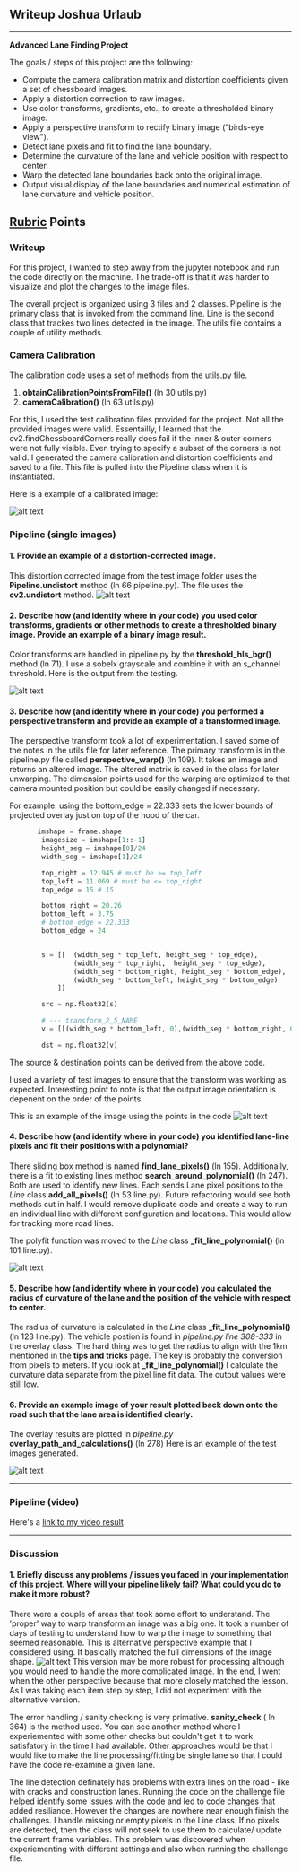 ## Writeup Joshua Urlaub

---

**Advanced Lane Finding Project**

The goals / steps of this project are the following:

* Compute the camera calibration matrix and distortion coefficients given a set of chessboard images.
* Apply a distortion correction to raw images.
* Use color transforms, gradients, etc., to create a thresholded binary image.
* Apply a perspective transform to rectify binary image ("birds-eye view").
* Detect lane pixels and fit to find the lane boundary.
* Determine the curvature of the lane and vehicle position with respect to center.
* Warp the detected lane boundaries back onto the original image.
* Output visual display of the lane boundaries and numerical estimation of lane curvature and vehicle position.

[//]: # (Image References)

[image1]: ./all_writeup/image_calibrate/undistortedcalibration1.jpg "Undistorted Cal Image"
[image6]: ./all_writeup/undistorttest5.jpg "Undistorted Image"
[image2]: ./test_images/test1.jpg "Road Transformed"
[image3]: ./all_writeup/image_transform/thresholdstraight_lines1.jpg "Transform Example"

[image4]: ./all_writeup/image_transform/transformed_2_5_straight_lines1.jpg "Final Warped Points"
[image5]: ./all_writeup/image_transform/transformed_2_1_straight_lines1.jpg "Alternative Warp Example"
[image7]: ./all_writeup/pipeline_test1/PL_1_test7.jpg "Fit Visual"
[image8]: ./all_writeup/pipeline_test1/path_5_straight_lines1.jpg "Output"
[video1]: ./project_video.mp4 "Video"

## [Rubric](https://review.udacity.com/#!/rubrics/571/view) Points


### Writeup

For this project, I wanted to step away from the jupyter notebook and run the code directly on the machine. The trade-off is that it was harder to visualize and plot the changes to the image files.

The overall project is organized using 3 files and 2 classes. Pipeline is the primary class that is invoked from the command line. Line is the second class that trackes two lines detected in the image. The utils file contains a couple of utility methods.

### Camera Calibration

The calibration code uses a set of methods from the utils.py file.
1. **obtainCalibrationPointsFromFile()** (ln 30 utils.py)
2. **cameraCalibration()** (ln 63 utils.py)

For this, I used the test calibration files provided for the project. Not all the provided images were valid. Essentailly, I learned that the cv2.findChessboardCorners really does fail if the inner & outer corners were not fully visible. Even trying to specify a subset of the corners is not valid. I generated the camera calibration and distortion coefficients and saved to a file. This file is pulled into the Pipeline class when it is instantiated.

Here is a example of a calibrated image:

![alt text][image1]


### Pipeline (single images)

#### 1. Provide an example of a distortion-corrected image.

This distortion corrected image from the test image folder uses the **Pipeline.undistort** method (ln 66 pipeline.py). The file uses the **cv2.undistort** method.
![alt text][image6]


#### 2. Describe how (and identify where in your code) you used color transforms, gradients or other methods to create a thresholded binary image.  Provide an example of a binary image result.

Color transforms are handled in pipeline.py by the **threshold_hls_bgr()** method (ln 71). I use a sobelx grayscale and combine it with an s_channel threshold.
Here is the output from the testing.

![alt text][image3]


#### 3. Describe how (and identify where in your code) you performed a perspective transform and provide an example of a transformed image.

The perspective transform took a lot of experimentation. I saved some of the notes in the utils file for later reference. The primary transform is in the pipeline.py file called **perspective_warp()** (ln 109). It takes an image and returns an altered image. The altered matrix is saved in the class for later unwarping. The dimension points used for the warping are optimized to that camera mounted position but could be easily changed if necessary.

For example: using the bottom_edge = 22.333 sets the lower bounds of projected overlay just on top of the hood of the car.


```python
       imshape = frame.shape
        imagesize = imshape[1::-1]
        height_seg = imshape[0]/24
        width_seg = imshape[1]/24

        top_right = 12.945 # must be >= top_left
        top_left = 11.069 # must be <= top_right
        top_edge = 15 # 15

        bottom_right = 20.26
        bottom_left = 3.75
        # bottom_edge = 22.333
        bottom_edge = 24


        s = [[  (width_seg * top_left, height_seg * top_edge),
                (width_seg * top_right,  height_seg * top_edge),
                (width_seg * bottom_right, height_seg * bottom_edge),
                (width_seg * bottom_left, height_seg * bottom_edge)
            ]]

        src = np.float32(s)

        # --- transform_2_5_NAME
        v = [[(width_seg * bottom_left, 0),(width_seg * bottom_right, 0 ), (width_seg * bottom_right, imshape[0]), (width_seg * bottom_left,imshape[0] ) ]]

        dst = np.float32(v)

```
The source & destination points can be derived from the above code.

I used a variety of test images to ensure that the transform was working as expected. Interesting point to note is that the output image orientation is depenent on the order of the points.

This is an example of the image using the points in the code
![alt text][image4]




#### 4. Describe how (and identify where in your code) you identified lane-line pixels and fit their positions with a polynomial?

There sliding box method is named **find_lane_pixels()** (ln 155). Additionally, there is a fit to existing lines method **search_around_polynomial()** (ln 247). Both are used to identify new lines. Each sends Lane pixel positions to the *Line* class **add_all_pixels()** (ln 53 line.py). Future refactoring would see both methods cut in half. I would remove duplicate code and create a way to run an individual line with different configuration and locations. This would allow for tracking more road lines.

The polyfit function was moved to the *Line* class **_fit_line_polynomial()** (ln 101 line.py).

![alt text][image7]

#### 5. Describe how (and identify where in your code) you calculated the radius of curvature of the lane and the position of the vehicle with respect to center.

The radius of curvature is calculated in the *Line* class **_fit_line_polynomial()** (ln 123 line.py).  The vehicle postion is found in *pipeline.py line 308-333* in the overlay class. The hard thing was to get the radius to align with the 1km mentioned in the
**tips and tricks** page. The key is probably the conversion from pixels to meters. If you look at **_fit_line_polynomial()** I calculate the curvature data separate from the pixel line fit data. The output values were still low.



#### 6. Provide an example image of your result plotted back down onto the road such that the lane area is identified clearly.

The overlay results are plotted in *pipeline.py* **overlay_path_and_calculations()** (ln 278) Here is an example  of the test images generated.

![alt text][image8]

---

### Pipeline (video)


Here's a [link to my video result](./all_writeup/project_video.mp4)

---

### Discussion

#### 1. Briefly discuss any problems / issues you faced in your implementation of this project.  Where will your pipeline likely fail?  What could you do to make it more robust?

There were a couple of areas that took some effort to understand. The 'proper' way to warp transform an image was a big one. It took a number of days of testing to understand how to warp the image to something that seemed reasonable.
This is alternative perspective example that I considered using. It basically matched the full dimensions of the image shape.
![alt text][image5]
This version may be more robust for processing although you would need to handle the more complicated image. In the end, I went when the other perspective because that more closely matched the lesson. As I was taking each item step by step, I did not experiment with the alternative version.

The error handling / sanity checking is very primative. **sanity_check**  ( ln 364) is the method used. You can see another method where I experiemented with some other checks but couldn't get it to work satisfatory in the time I had available. Other approaches would be that I would like to make the line processing/fitting be single lane so that I could have the code re-examine a given lane.

The line detection definately has problems with extra lines on the road - like with cracks and construction lanes. Running the code on the challenge file helped identify some issues with the code and led to code changes that added resiliance. However the changes are nowhere near enough finish the challenges. I handle missing or empty pixels in the Line class. If no pixels are detected, then the class will not seek to use them to calculate/ update the current frame variables. This problem was discovered when experiementing with different settings and also when running the challenge file.
